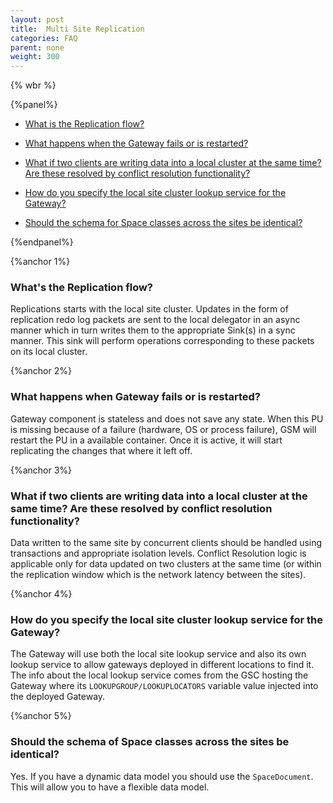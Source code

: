 ```yaml
---
layout: post
title:  Multi Site Replication
categories: FAQ
parent: none
weight: 300
---
```



{% wbr %}

{%panel%}

- [What is the Replication flow?](#1)

- [What happens when the Gateway fails or is restarted?](#2)

- [What if two clients are writing data into a local cluster at the same time? Are these resolved by conflict resolution functionality?](#3)

- [How do you specify the local site cluster lookup service for the Gateway?](#4)

- [Should the schema for Space classes across the sites be identical?](#5)


{%endpanel%}

{%anchor 1%}

### What's the Replication flow?
Replications starts with the local site cluster. Updates in the form of replication redo log packets are sent to the local delegator in an async manner which in turn writes them to the appropriate Sink(s) in a sync manner. This sink will perform operations corresponding to these packets on its local cluster.

{%anchor 2%}

### What happens when Gateway fails or is restarted?
Gateway component is stateless and does not save any state. When this PU is missing because of a failure (hardware, OS or process failure), GSM will restart the PU in a available container. Once it is active, it will start replicating the changes that where it left off.

{%anchor 3%}

### What if two clients are writing data into a local cluster at the same time? Are these resolved by conflict resolution functionality?
Data written to the same site by concurrent clients should be handled using transactions and appropriate isolation levels. Conflict Resolution logic is applicable only for data updated on two clusters at the same time (or within the replication window which is the network latency between the sites).

{%anchor 4%}

### How do you specify the local site cluster lookup service for the Gateway?
The Gateway will use both the local site lookup service and also its own lookup service to allow gateways deployed in different locations to find it.
The info about the local lookup service comes from the GSC hosting the Gateway where its `LOOKUPGROUP/LOOKUPLOCATORS` variable value injected into the deployed Gateway.

{%anchor 5%}

### Should the schema of Space classes across the sites be identical?
Yes. If you have a dynamic data model you should use the `SpaceDocument`. This will allow you to have a flexible data model.
